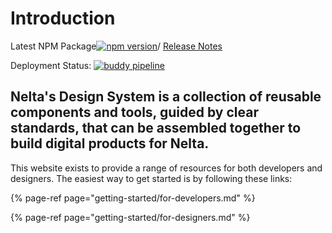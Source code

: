 # Introduction

Latest NPM Package[![npm version](https://badge.fury.io/js/nelta-framework.svg)](https://badge.fury.io/js/nelta-framework)/ [Release Notes](getting-started/changelog.md)

Deployment Status: [![buddy pipeline](https://app.buddy.works/nelta/design-system/pipelines/pipeline/288101/badge.svg?token=b0496b22a6d0bebcef915ac42486f8b87befffa5d742a36a9ed417f7173d3862)](https://app.buddy.works/nelta/design-system/pipelines/pipeline/288101)

## **Nelta's Design System** is a collection of reusable components and tools, guided by clear standards, that can be assembled together to build digital products for Nelta.

This website exists to provide a range of resources for both developers and designers. The easiest way to get started is by following these links:

{% page-ref page="getting-started/for-developers.md" %}

{% page-ref page="getting-started/for-designers.md" %}

